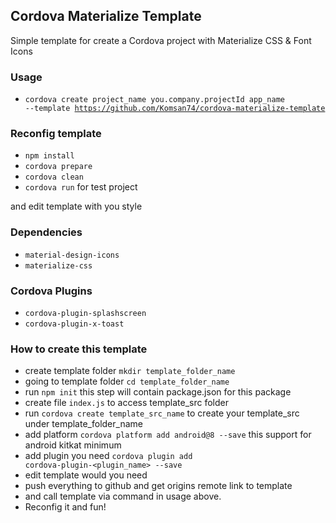 ## Cordova Materialize Template
Simple template for create a Cordova project with Materialize CSS & Font Icons

### Usage
- <code>cordova create project_name you.company.projectId app_name --template https://github.com/Komsan74/cordova-materialize-template</code>

### Reconfig template
- <code>npm install</code>
- <code>cordova prepare</code>
- <code>cordova clean</code>
- <code>cordova run</code> for test project

and edit template with you style

### Dependencies
- <code>material-design-icons</code>
- <code>materialize-css</code>

### Cordova Plugins
- <code>cordova-plugin-splashscreen</code>
- <code>cordova-plugin-x-toast</code>

### How to create this template
- create template folder <code>mkdir template_folder_name</code>
- going to template folder <code>cd template_folder_name</code>
- run <code>npm init</code> this step will contain package.json for this package
- create file <code>index.js</code> to access template_src folder
- run <code>cordova create template_src_name</code> to create your template_src under template_folder_name
- add platform <code>cordova platform add android@8 --save</code> this support for android kitkat minimum
- add plugin you need <code>cordova plugin add cordova-plugin-<plugin_name> --save</code>
- edit template would you need
- push everything to github and get origins remote link to template
- and call template via command in <link src="https://github.com/Komsan74/cordova-materialize-template/blob/master/readme.md#usage">usage</link> above.
- Reconfig it and fun!
